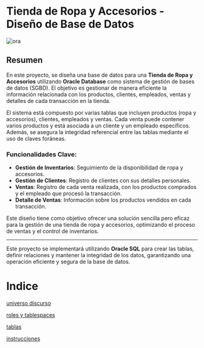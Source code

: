 # Tienda de Ropa y Accesorios - Diseño de Base de Datos

![ora](https://www.fujitsu.com/es/Images/oracle-db580x224_tcm77-40873.jpg)

## Resumen

En este proyecto, se diseña una base de datos para una **Tienda de Ropa y Accesorios** utilizando **Oracle Database** como sistema de gestión de bases de datos (SGBD). El objetivo es gestionar de manera eficiente la información relacionada con los productos, clientes, empleados, ventas y detalles de cada transacción en la tienda.

El sistema está compuesto por varias tablas que incluyen productos (ropa y accesorios), clientes, empleados y ventas. Cada venta puede contener varios productos y está asociada a un cliente y un empleado específicos. Además, se asegura la integridad referencial entre las tablas mediante el uso de claves foráneas.

### Funcionalidades Clave:
- **Gestión de Inventarios**: Seguimiento de la disponibilidad de ropa y accesorios.
- **Gestión de Clientes**: Registro de clientes con sus detalles personales.
- **Ventas**: Registro de cada venta realizada, con los productos comprados y el empleado que procesó la transacción.
- **Detalle de Ventas**: Información sobre los productos vendidos en cada transacción.

Este diseño tiene como objetivo ofrecer una solución sencilla pero eficaz para la gestión de una tienda de ropa y accesorios, optimizando el proceso de ventas y el control de inventarios.

---

Este proyecto se implementará utilizando **Oracle SQL** para crear las tablas, definir relaciones y mantener la integridad de los datos, garantizando una operación eficiente y segura de la base de datos.
# Indice
[universo discurso](universo_discurso.md)

[roles y tablespaces](rolesytablespaces.md)

[tablas](tablas.md)

[instrucciones](instrucciones_crear_tablas.md)
